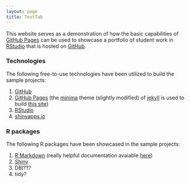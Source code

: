 ```yaml
---
layout: page
title: TestTab
---
```


This website serves as a demonstration of how the basic capabilities of [GitHub Pages](https://pages.github.com/) can be used to showcase a portfolio of student work in [RStudio](https://www.rstudio.com/) that is hosted on [GitHub](https://github.com/).

### Technologies

The following free-to-use technologies have been utilized to build the sample projects:
1. [GitHub](https://github.com/)
2. [GitHub Pages](https://pages.github.com/) (the [minima](https://github.com/jekyll/minima) theme (slightly modified) of [jekyll](https://github.com/jekyll) is used to build [this site](https://github.com/datadogs87/datadogs87.github.io))
3. [RStudio](https://www.rstudio.com/)
4. [shinyapps.io](https://www.shinyapps.io/)

### R packages

The following R packages have been showcased in the sample projects:
1. [R Markdown](https://rmarkdown.rstudio.com/) (really helpful documentation avaiable [here](https://bookdown.org/yihui/rmarkdown/))
2. [Shiny](https://shiny.rstudio.com/)
3. DBI???
4. tidy?
